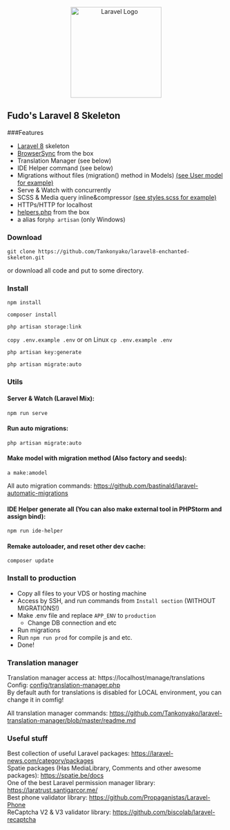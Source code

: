 <p align="center"><a href="https://laravel.com" target="_blank"><img src="https://raw.githubusercontent.com/laravel/art/master/logo-lockup/5%20SVG/2%20CMYK/1%20Full%20Color/laravel-logolockup-cmyk-red.svg" width="210" alt="Laravel Logo"></a></p>

## Fudo's Laravel 8 Skeleton
###Features
* [Laravel 8](https://github.com/laravel/laravel/tree/8.x) skeleton
* [BrowserSync](https://browsersync.io/) from the box
* Translation Manager (see below)
* IDE Helper command (see below)
* Migrations without files (migration() method in Models) [(see User model for example)](app/Models/User.php)
* Serve & Watch with concurrently
* SCSS & Media query inline&compressor [(see styles.scss for example)](resources/scss/styles.scss)
* HTTPs/HTTP for localhost
* [helpers.php](app/helpers.php) from the box
* a alias for`php artisan` (only Windows)

### Download
```
git clone https://github.com/Tankonyako/laravel8-enchanted-skeleton.git
```
or download all code and put to some directory.
### Install
```
npm install
```
```
composer install
```
```
php artisan storage:link
```
``copy .env.example .env`` or on Linux ``cp .env.example .env``
```
php artisan key:generate
```
```
php artisan migrate:auto
```
### Utils
#### Server & Watch (Laravel Mix):
```
npm run serve
```

#### Run auto migrations:
```
php artisan migrate:auto
```

#### Make model with migration method (Also factory and seeds):
```
a make:amodel
```
All auto migration commands: https://github.com/bastinald/laravel-automatic-migrations

#### IDE Helper generate all (You can also make external tool in PHPStorm and assign bind):
```
npm run ide-helper
```

#### Remake autoloader, and reset other dev cache:
```
composer update
```

### Install to production
* Copy all files to your VDS or hosting machine
* Access by SSH, and run commands from `Install section` (WITHOUT MIGRATIONS!)
* Make .env file and replace `APP_ENV` to `production`
  * Change DB connection and etc
* Run migrations
* Run `npm run prod` for compile js and etc.
* Done!

### Translation manager
Translation manager access at: https://localhost/manage/translations <br>
Config: [config/translation-manager.php](config/translation-manager.php) <br>
By default auth for translations is disabled for LOCAL environment, you can change it in comfig! <br>

All translation manager commands: https://github.com/Tankonyako/laravel-translation-manager/blob/master/readme.md

### Useful stuff
Best collection of useful Laravel packages: https://laravel-news.com/category/packages <br>
Spatie packages (Has MediaLibrary, Comments and other awesome packages): https://spatie.be/docs <br>
One of the best Laravel permission manager library: https://laratrust.santigarcor.me/ <br>
Best phone validator library: https://github.com/Propaganistas/Laravel-Phone <br>
ReCaptcha V2 & V3 validator library: https://github.com/biscolab/laravel-recaptcha <br>
